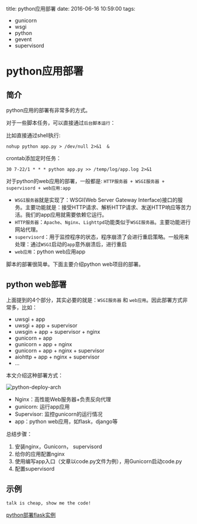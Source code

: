 title: python应用部署
date: 2016-06-16 10:59:00
tags:
- gunicorn
- wsgi
- python
- gevent
- supervisord


# python应用部署

## 简介

python应用的部署有非常多的方式。

对于一些脚本任务，可以直接通过`后台脚本运行`：

比如直接通过shell执行: 
		
	nohup python app.py > /dev/null 2>&1  &
		
crontab添加定时任务：
	
	30 7-22/1 * * * python app.py >> /temp/log/app.log 2>&1
		
对于python的web应用的部署，一般都是: `HTTP服务器 + WSGI服务器 + supervisord + web应用:app`

* `WSGI服务器`就是实现了：WSGI(Web Server Gateway Interface)接口的服务。主要功能就是：接受HTTP请求、解析HTTP请求、发送HTTP响应等苦力活。我们的app应用就需要依赖它运行。
* `HTTP服务器`：`Apache`、`Nginx`、`Lighttpd`功能类似于`WSGI服务器`。主要功能进行网站代理。
* `supervisord`：用于监控程序的状态，程序崩溃了会进行重启策略。一般用来处理：通过`WSGI`启动的`app`意外崩溃后，进行重启
* `web应用`：python web应用app

脚本的部署很简单。下面主要介绍python web项目的部署。

## python web部署

上面提到的4个部分，其实必要的就是：`WSGI服务器` 和 `web应用`。因此部署方式非常多，比如：

* uwsgi + app
* uwsgi + app + supervisor
* uwsgin + app + supervisor + nginx
* gunicorn + app
* gunicorn + app + nginx
* gunicorn + app + nginx + supervisor
* aiohttp + app + nginx + supervisor
* ...


本文介绍这种部署方式：

![python-deploy-arch](https://raw.githubusercontent.com/zhuwei05/blog-resources/master/python-deploy-arch.png)

* Nginx：高性能Web服务器+负责反向代理
* gunicorn: 运行app应用
* Supervisor: 监控gunicorn的运行情况
* app：python web应用，如flask，django等

总结步骤：

1. 安装nginx，Gunicorn， supervisord
2. 给你的应用配置nginx
3. 使用编写app入口（文章以code.py文件为例），用Gunicorn启动code.py
4. 配置supervisord

## 示例

`talk is cheap, show me the code!`

[python部署flask实例](https://github.com/zhuwei05/python-web-deployment-demo/blob/master/gunicorn%E9%83%A8%E7%BD%B2python%E5%BA%94%E7%94%A8.md)




